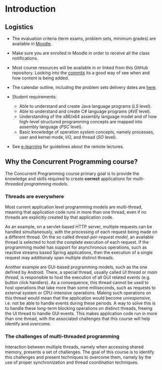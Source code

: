 # Introduction

## Logistics

- The evaluation criteria (term exams, problem sets, minimum grades) are available in [Moodle](https://2021moodle.isel.pt/course/view.php?id=5624).

- Make sure you are enrolled in Moodle in order to receive all the class notifications.

- Most course resources will be available in or linked from this GitHub repository.
  Looking into the [commits](https://github.com/isel-leic-pc/s2021i-li51d-li51n/commits/main) its a good way of see when and how content is being added.

- The calendar outline, including the problem sets delivery dates are [here](../calendar.md).

- Student requirements:

  - Able to understand and create Java language programs (_LS_ level).
  - Able to understand and create C# language programs (_AVE_ level).
  - Understanding of the x86/x64 assembly language model and of how high-level structured programming concepts are mapped into assembly language (_PSC_ level).
  - Basic knowledge of operation system concepts, namely processes, user and kernel mode, I/O, and thread (_SO_ level).

- See [e-learning](../e-learning.md) for guidelines about the remote lectures.

## Why the Concurrent Programming course?

The Concurrent Programming course primary goal is to provide the knowledge and skills required to create **correct** applications for _multi-threaded programming models_.

### Threads are everywhere

Most current application level programming models are multi-thread, meaning that application code runs in more than one thread, even if no threads are explicitly created by that application code.

As an example, on a servlet-based HTTP server, multiple requests can be handled simultaneously, with the processing of each request being made on a different thread.
On the so called _thread-per-request model_, an available thread is selected to host the complete execution of each request.
If the programming model has support for asynchronous operations, such as reactive streams based Spring applications, then the execution of a single request may additionaly span multiple distinct threads.

Another example are GUI-based programming models, such as the one defined by Android.
There, a special thread, usually called _UI thread_ or _main thread_, is responsible to host the execution of all GUI related events (e.g. button click handlers).
As a consequence, this thread cannot be used to host operations that take more than some milliseconds, such as requests to external system or CPU-intensive operations.
Making such operations on this thread would mean that the application would become _unresponsive_, i.e. not be able to handle events during these periods.
A way to solve this is to handle these long-term blocking operations on distinct threads, freeing the UI thread to handle GUI events.
This makes application code run in more than one thread, with the associated challenges that this course will help identify and overcome.

### The challenges of multi-threaded programming

Interaction between multiple threads, namely when accessing shared memory, presents a set of challenges.
The goal of this course is to identify this challenges and present techniques to overcome them, namely by the use of proper synchronization and thread coordination techniques.
